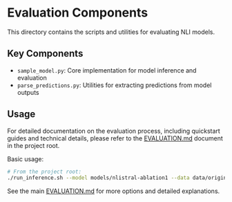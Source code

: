 # Evaluation Components

This directory contains the scripts and utilities for evaluating NLI models.

## Key Components

- `sample_model.py`: Core implementation for model inference and evaluation
- `parse_predictions.py`: Utilities for extracting predictions from model outputs

## Usage

For detailed documentation on the evaluation process, including quickstart guides and technical details, please refer to the [EVALUATION.md](../EVALUATION.md) document in the project root.

Basic usage:

```bash
# From the project root:
./run_inference.sh --model models/nlistral-ablation1 --data data/original_data/test.csv
```

See the main [EVALUATION.md](../EVALUATION.md) for more options and detailed explanations. 